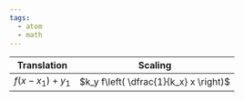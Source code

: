 ```yaml
---
tags:
  - atom
  - math
---
```

| Translation        | Scaling                                |
| ------------------ | -------------------------------------- |
| $f(x - x_1) + y_1$ | $k_y f\left( \dfrac{1}{k_x} x \right)$ |